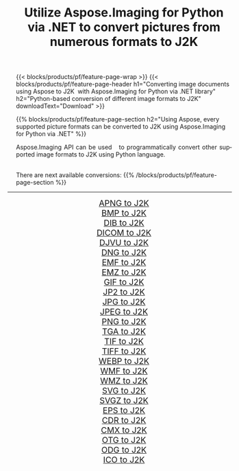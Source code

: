 ﻿---
title: Utilize Aspose.Imaging for Python via .NET to convert pictures from numerous formats to J2K 
weight: 3920
url: /python-net/conversion/to/j2k 
lang: en
langdirlevel: 2
locales: zh-hans,ja,it,ru,de,es,fr,nl,id,lt,pl,pt,vi,tr,ko,zh-hant,ar,hi,th,sv,cs,uk,he
description: You can use Aspose.Imaging for Python via .NET library to convert from a variety of formats to J2K
---

{{< blocks/products/pf/feature-page-wrap >}}
{{< blocks/products/pf/feature-page-header h1="Converting image documents using Aspose to J2K  with Aspose.Imaging for Python via .NET library" h2="Python-based conversion of different image formats to J2K" downloadText="Download" >}}


{{% blocks/products/pf/feature-page-section  h2="Using Aspose, every supported picture formats can be converted to J2K using Aspose.Imaging for Python via .NET" %}}
<p align=justify>Aspose.Imaging API can be used   to programmatically convert other supported image formats to J2K using Python language.</p>
<br/>
There are next available conversions:
{{% /blocks/products/pf/feature-page-section %}}
<div class="container-fluid productfamilypage bg-gray">
    <div class="convertypes bg-gray agp-content section">
        <div class="container">
		<hr style="margin-left:-20px;"/>
		<div class="row other-converters" style="gap: 10px;font-size: 19px;text-align:center;">
		    <div class='col-md-2 other-converter remove-lp remove-rp'><a href="/imaging/python-net/conversion/apng-to-j2k" style="padding:15px;">APNG to J2K</a></div>
<div class='col-md-2 other-converter remove-lp remove-rp'><a href="/imaging/python-net/conversion/bmp-to-j2k" style="padding:15px;">BMP to J2K</a></div>
<div class='col-md-2 other-converter remove-lp remove-rp'><a href="/imaging/python-net/conversion/dib-to-j2k" style="padding:15px;">DIB to J2K</a></div>
<div class='col-md-2 other-converter remove-lp remove-rp'><a href="/imaging/python-net/conversion/dicom-to-j2k" style="padding:15px;">DICOM to J2K</a></div>
<div class='col-md-2 other-converter remove-lp remove-rp'><a href="/imaging/python-net/conversion/djvu-to-j2k" style="padding:15px;">DJVU to J2K</a></div>
<div class='col-md-2 other-converter remove-lp remove-rp'><a href="/imaging/python-net/conversion/dng-to-j2k" style="padding:15px;">DNG to J2K</a></div>
<div class='col-md-2 other-converter remove-lp remove-rp'><a href="/imaging/python-net/conversion/emf-to-j2k" style="padding:15px;">EMF to J2K</a></div>
<div class='col-md-2 other-converter remove-lp remove-rp'><a href="/imaging/python-net/conversion/emz-to-j2k" style="padding:15px;">EMZ to J2K</a></div>
<div class='col-md-2 other-converter remove-lp remove-rp'><a href="/imaging/python-net/conversion/gif-to-j2k" style="padding:15px;">GIF to J2K</a></div>
<div class='col-md-2 other-converter remove-lp remove-rp'><a href="/imaging/python-net/conversion/jp2-to-j2k" style="padding:15px;">JP2 to J2K</a></div>
<div class='col-md-2 other-converter remove-lp remove-rp'><a href="/imaging/python-net/conversion/jpg-to-j2k" style="padding:15px;">JPG to J2K</a></div>
<div class='col-md-2 other-converter remove-lp remove-rp'><a href="/imaging/python-net/conversion/jpeg-to-j2k" style="padding:15px;">JPEG to J2K</a></div>
<div class='col-md-2 other-converter remove-lp remove-rp'><a href="/imaging/python-net/conversion/png-to-j2k" style="padding:15px;">PNG to J2K</a></div>
<div class='col-md-2 other-converter remove-lp remove-rp'><a href="/imaging/python-net/conversion/tga-to-j2k" style="padding:15px;">TGA to J2K</a></div>
<div class='col-md-2 other-converter remove-lp remove-rp'><a href="/imaging/python-net/conversion/tif-to-j2k" style="padding:15px;">TIF to J2K</a></div>
<div class='col-md-2 other-converter remove-lp remove-rp'><a href="/imaging/python-net/conversion/tiff-to-j2k" style="padding:15px;">TIFF to J2K</a></div>
<div class='col-md-2 other-converter remove-lp remove-rp'><a href="/imaging/python-net/conversion/webp-to-j2k" style="padding:15px;">WEBP to J2K</a></div>
<div class='col-md-2 other-converter remove-lp remove-rp'><a href="/imaging/python-net/conversion/wmf-to-j2k" style="padding:15px;">WMF to J2K</a></div>
<div class='col-md-2 other-converter remove-lp remove-rp'><a href="/imaging/python-net/conversion/wmz-to-j2k" style="padding:15px;">WMZ to J2K</a></div>
<div class='col-md-2 other-converter remove-lp remove-rp'><a href="/imaging/python-net/conversion/svg-to-j2k" style="padding:15px;">SVG to J2K</a></div>
<div class='col-md-2 other-converter remove-lp remove-rp'><a href="/imaging/python-net/conversion/svgz-to-j2k" style="padding:15px;">SVGZ to J2K</a></div>
<div class='col-md-2 other-converter remove-lp remove-rp'><a href="/imaging/python-net/conversion/eps-to-j2k" style="padding:15px;">EPS to J2K</a></div>
<div class='col-md-2 other-converter remove-lp remove-rp'><a href="/imaging/python-net/conversion/cdr-to-j2k" style="padding:15px;">CDR to J2K</a></div>
<div class='col-md-2 other-converter remove-lp remove-rp'><a href="/imaging/python-net/conversion/cmx-to-j2k" style="padding:15px;">CMX to J2K</a></div>
<div class='col-md-2 other-converter remove-lp remove-rp'><a href="/imaging/python-net/conversion/otg-to-j2k" style="padding:15px;">OTG to J2K</a></div>
<div class='col-md-2 other-converter remove-lp remove-rp'><a href="/imaging/python-net/conversion/odg-to-j2k" style="padding:15px;">ODG to J2K</a></div>
<div class='col-md-2 other-converter remove-lp remove-rp'><a href="/imaging/python-net/conversion/ico-to-j2k" style="padding:15px;">ICO to J2K</a></div>
                </div>
        </div>
    </div>
</div>
<br/>

